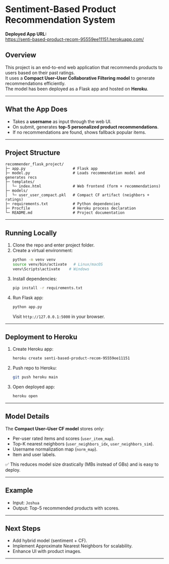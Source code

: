 # Sentiment-Based Product Recommendation System

**Deployed App URL:**  
https://senti-based-product-recom-95559ee11151.herokuapp.com/

## Overview
This project is an end-to-end web application that recommends products to users based on their past ratings.  
It uses a **Compact User–User Collaborative Filtering model** to generate recommendations efficiently.  
The model has been deployed as a Flask app and hosted on **Heroku**.

---

## What the App Does
- Takes a **username** as input through the web UI.  
- On submit, generates **top-5 personalized product recommendations**.  
- If no recommendations are found, shows fallback popular items.

---

## Project Structure
```
recommender_flask_project/
├─ app.py                     # Flask app
├─ model.py                   # Loads recommendation model and generates recs
├─ templates/
│  └─ index.html              # Web frontend (form + recommendations)
├─ models/
│  └─ user_user_compact.pkl   # Compact CF artifact (neighbors + ratings)
├─ requirements.txt           # Python dependencies
├─ Procfile                   # Heroku process declaration
└─ README.md                  # Project documentation
```

---

## Running Locally
1. Clone the repo and enter project folder.  
2. Create a virtual environment:  
   ```bash
   python -m venv venv
   source venv/bin/activate   # Linux/macOS
   venv\Scripts\activate    # Windows
   ```
3. Install dependencies:  
   ```bash
   pip install -r requirements.txt
   ```
4. Run Flask app:  
   ```bash
   python app.py
   ```
   Visit `http://127.0.0.1:5000` in your browser.

---

## Deployment to Heroku
1. Create Heroku app:  
   ```bash
   heroku create senti-based-product-recom-95559ee11151
   ```
2. Push repo to Heroku:  
   ```bash
   git push heroku main
   ```
3. Open deployed app:  
   ```bash
   heroku open
   ```

---

## Model Details
The **Compact User–User CF model** stores only:  
- Per-user rated items and scores (`user_item_map`).  
- Top-K nearest neighbors (`user_neighbors_idx`, `user_neighbors_sim`).  
- Username normalization map (`norm_map`).  
- Item and user labels.  

✅ This reduces model size drastically (MBs instead of GBs) and is easy to deploy.

---

## Example
- Input: `Joshua`  
- Output: Top-5 recommended products with scores.

---

## Next Steps
- Add hybrid model (sentiment + CF).  
- Implement Approximate Nearest Neighbors for scalability.  
- Enhance UI with product images.  

---
